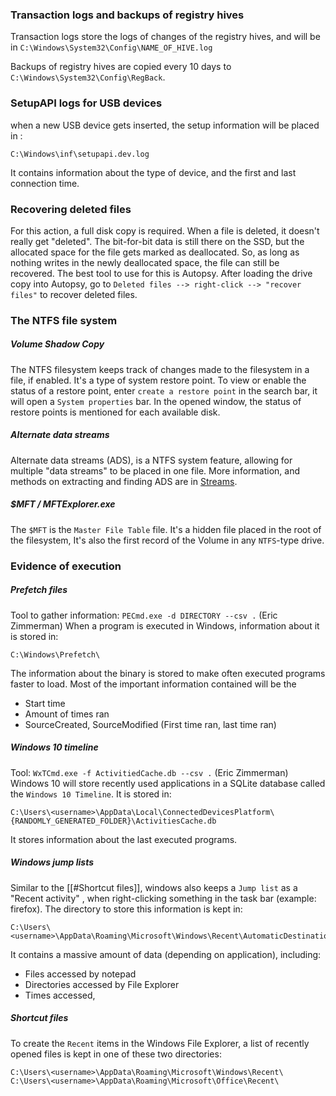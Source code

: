 
### Transaction logs and backups of registry hives
Transaction logs store the logs of changes of the registry hives, and will be in `C:\Windows\System32\Config\NAME_OF_HIVE.log` 

Backups of registry hives are copied every 10 days to `C:\Windows\System32\Config\RegBack`.

### SetupAPI logs for USB devices
when a new USB device gets inserted, the setup information will be placed in :
```
C:\Windows\inf\setupapi.dev.log
```
It contains information about the type of device, and the first and last connection time.

### Recovering deleted files
For this action, a full disk copy is required.
When a file is deleted, it doesn't really get "deleted". The bit-for-bit data is still there on the SSD, but the allocated space for the file gets marked as deallocated. So, as long as nothing writes in the newly deallocated space, the file can still be recovered.
The best tool to use for this is Autopsy.  After loading the drive copy into Autopsy, go to `Deleted files --> right-click --> "recover files"` to recover deleted files.

### The NTFS file system
##### Volume Shadow Copy
The NTFS filesystem keeps track of changes made to the filesystem in a file, if enabled. It's a type of system restore point.
To view or enable the status of a restore point, enter `create a restore point` in the search bar, it will open a `System properties` bar.
In the opened window, the status of restore points is mentioned for each available disk.

##### Alternate data streams
Alternate data streams (ADS), is a NTFS system feature, allowing for multiple "data streams" to be placed in one file.
More information, and methods on extracting and finding ADS are in [Streams](Sysinternals#Streams).

##### $MFT / MFTExplorer.exe
The `$MFT` is the `Master File Table` file. It's a hidden file placed in the root of the filesystem, It's also the first record of the Volume in any `NTFS`-type drive.

### Evidence of execution

##### Prefetch files
Tool to gather information: `PECmd.exe -d DIRECTORY --csv .` (Eric Zimmerman)
When a program is executed in Windows, information about it is stored in:
```
C:\Windows\Prefetch\
```
The information about the binary is stored to make often executed programs faster to load.
Most of the important information contained will be the
- Start time
- Amount of times ran
- SourceCreated, SourceModified (First time ran, last time ran)

##### Windows 10 timeline
Tool: `WxTCmd.exe -f ActivitiedCache.db --csv .` (Eric Zimmerman)
Windows 10 will store recently used applications in a SQLite database called the `Windows 10 Timeline`.  It is stored in:
```
C:\Users\<username>\AppData\Local\ConnectedDevicesPlatform\{RANDOMLY_GENERATED_FOLDER}\ActivitiesCache.db
```

It stores information about the last executed programs. 
##### Windows jump lists
Similar to the [[#Shortcut files]], windows also keeps a `Jump list` as a "Recent activity" , when right-clicking something in the task bar (example: firefox).
The directory to store this information is kept in:
```
C:\Users\<username>\AppData\Roaming\Microsoft\Windows\Recent\AutomaticDestinations
```
It contains a massive amount of data (depending on application), including:
- Files accessed by notepad
- Directories accessed by File Explorer
- Times accessed, 
##### Shortcut files
To create the `Recent` items in the Windows File Explorer, a list of recently opened files is kept in one of these two directories:
```
C:\Users\<username>\AppData\Roaming\Microsoft\Windows\Recent\
C:\Users\<username>\AppData\Roaming\Microsoft\Office\Recent\
```


